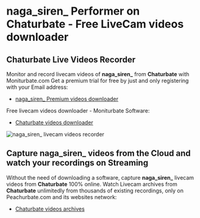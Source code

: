 # naga_siren_ Performer on Chaturbate - Free LiveCam videos downloader

## Chaturbate Live Videos Recorder

Monitor and record livecam videos of **naga_siren_** from **Chaturbate** with Moniturbate.com
Get a premium trial for free by just and only registering with your Email address:
* [naga_siren_ Premium videos downloader](https://moniturbate.com/request-demo-licence-key.html)

Free livecam videos downloader - Moniturbate Software:
* [Chaturbate videos downloader](https://moniturbate.com/moniturbate-download-software.html)

![naga_siren_ livecam videos recorder](https://peachurnet.com/templates/moniturbate-software.png)


## Capture naga_siren_ videos from the Cloud and watch your recordings on Streaming

Without the need of downloading a software, capture **naga_siren_** livecam videos from **Chaturbate** 100% online.
Watch Livecam archives from **Chaturbate** unlimitedly from thousands of existing recordings, only on Peachurbate.com and its websites network:
* [Chaturbate videos archives](https://peachurnet.com/)